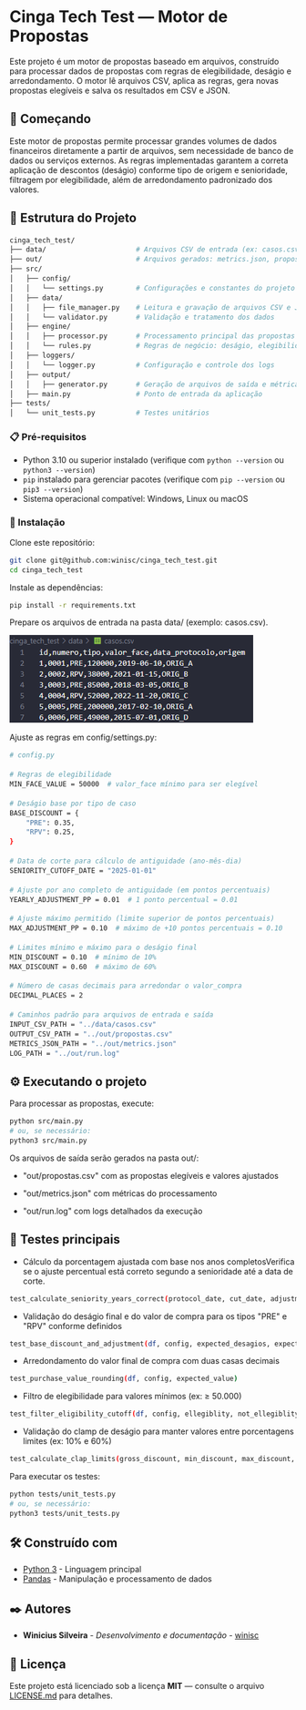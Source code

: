 # Cinga Tech Test — Motor de Propostas

Este projeto é um motor de propostas baseado em arquivos, construído para processar dados de propostas com regras de elegibilidade, deságio e arredondamento. O motor lê arquivos CSV, aplica as regras, gera novas propostas elegíveis e salva os resultados em CSV e JSON.

## 🚀 Começando

Este motor de propostas permite processar grandes volumes de dados financeiros diretamente a partir de arquivos, sem necessidade de banco de dados ou serviços externos. As regras implementadas garantem a correta aplicação de descontos (deságio) conforme tipo de origem e senioridade, filtragem por elegibilidade, além de arredondamento padronizado dos valores.

## 📂 Estrutura do Projeto

```bash
cinga_tech_test/
├── data/                      # Arquivos CSV de entrada (ex: casos.csv)
├── out/                       # Arquivos gerados: metrics.json, propostas.csv, run.log
├── src/
│   ├── config/
│   │   └── settings.py        # Configurações e constantes do projeto
│   ├── data/
│   │   ├── file_manager.py    # Leitura e gravação de arquivos CSV e JSON
│   │   └── validator.py       # Validação e tratamento dos dados
│   ├── engine/
│   │   ├── processor.py       # Processamento principal das propostas
│   │   └── rules.py           # Regras de negócio: deságio, elegibilidade, cálculo de anos
│   ├── loggers/
│   │   └── logger.py          # Configuração e controle dos logs
│   ├── output/
│   │   ├── generator.py       # Geração de arquivos de saída e métricas
│   ├── main.py                # Ponto de entrada da aplicação
├── tests/
│   └── unit_tests.py          # Testes unitários
```

### 📋 Pré-requisitos

- Python 3.10 ou superior instalado (verifique com `python --version` ou `python3 --version`)
- `pip` instalado para gerenciar pacotes (verifique com `pip --version` ou `pip3 --version`)
- Sistema operacional compatível: Windows, Linux ou macOS



### 🔧 Instalação


Clone este repositório:

```bash
git clone git@github.com:winisc/cinga_tech_test.git
cd cinga_tech_test
```

Instale as dependências:

```bash
pip install -r requirements.txt
```

Prepare os arquivos de entrada na pasta data/ (exemplo: casos.csv).

![alt text](exemple.png)

Ajuste as regras em config/settings.py:

```bash
# config.py

# Regras de elegibilidade
MIN_FACE_VALUE = 50000  # valor_face mínimo para ser elegível

# Deságio base por tipo de caso
BASE_DISCOUNT = {
    "PRE": 0.35,
    "RPV": 0.25,
}

# Data de corte para cálculo de antiguidade (ano-mês-dia)
SENIORITY_CUTOFF_DATE = "2025-01-01"

# Ajuste por ano completo de antiguidade (em pontos percentuais)
YEARLY_ADJUSTMENT_PP = 0.01  # 1 ponto percentual = 0.01

# Ajuste máximo permitido (limite superior de pontos percentuais)
MAX_ADJUSTMENT_PP = 0.10  # máximo de +10 pontos percentuais = 0.10

# Limites mínimo e máximo para o deságio final
MIN_DISCOUNT = 0.10  # mínimo de 10%
MAX_DISCOUNT = 0.60  # máximo de 60%

# Número de casas decimais para arredondar o valor_compra
DECIMAL_PLACES = 2

# Caminhos padrão para arquivos de entrada e saída
INPUT_CSV_PATH = "../data/casos.csv"
OUTPUT_CSV_PATH = "../out/propostas.csv"
METRICS_JSON_PATH = "../out/metrics.json"
LOG_PATH = "../out/run.log"
```

## ⚙️ Executando o projeto

Para processar as propostas, execute:

```bash
python src/main.py
# ou, se necessário:
python3 src/main.py
```
Os arquivos de saída serão gerados na pasta out/:

- "out/propostas.csv" com as propostas elegíveis e valores ajustados

- "out/metrics.json" com métricas do processamento

- "out/run.log" com logs detalhados da execução

## 🔩 Testes principais

- Cálculo da porcentagem ajustada com base nos anos completosVerifica se o ajuste percentual está correto segundo a senioridade até a data de corte.
```bash
test_calculate_seniority_years_correct(protocol_date, cut_date, adjustment_pp, pp_expected)
```
- Validação do deságio final e do valor de compra para os tipos "PRE" e "RPV" conforme definidos
```bash
test_base_discount_and_adjustment(df, config, expected_desagios, expected_valores_compra)
```
- Arredondamento do valor final de compra com duas casas decimais
```bash
test_purchase_value_rounding(df, config, expected_value)
```
- Filtro de elegibilidade para valores mínimos (ex: ≥ 50.000)
```bash
test_filter_eligibility_cutoff(df, config, ellegiblity, not_ellegiblity)
```
- Validação do clamp de deságio para manter valores entre porcentagens limites (ex: 10% e 60%)
```bash
test_calculate_clap_limits(gross_discount, min_discount, max_discount, discount_expected)
```
Para executar os testes:

```bash
python tests/unit_tests.py
# ou, se necessário:
python3 tests/unit_tests.py
```

## 🛠️ Construído com

* [Python 3](https://www.python.org/) - Linguagem principal
* [Pandas](https://pandas.pydata.org/) - Manipulação e processamento de dados

## ✒️ Autores

* **Winicius Silveira** - *Desenvolvimento e documentação* - [winisc](https://github.com/winisc)

## 📄 Licença

Este projeto está licenciado sob a licença **MIT** — consulte o arquivo [LICENSE.md](LICENSE.md) para detalhes.
